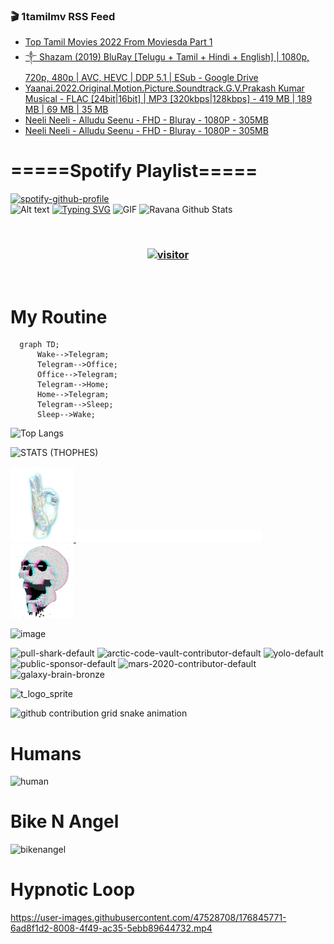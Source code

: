 ### 🎬 1tamilmv RSS Feed

<!-- BLOG-POST-LIST:START -->
- [Top Tamil Movies 2022 From Moviesda Part 1](https://www.1tamilmv.space/index.php?/forums/topic/164948-top-tamil-movies-2022-from-moviesda-part-1/&do=findComment&comment=329704)
- [༒ Shazam &lpar;2019&rpar; BluRay [Telugu + Tamil + Hindi + English] | 1080p, 720p, 480p | AVC, HEVC | DDP 5.1 | ESub - Google Drive](https://www.1tamilmv.space/index.php?/forums/topic/164947-%E0%BC%92-shazam-2019-bluray-telugu-tamil-hindi-english-1080p-720p-480p-avc-hevc-ddp-51-esub-google-drive/&do=findComment&comment=329703)
- [Yaanai.2022.Original.Motion.Picture.Soundtrack.G.V.Prakash Kumar Musical - FLAC [24bit|16bit] | MP3 [320kbps|128kbps] - 419 MB | 189 MB | 69 MB | 35 MB](https://www.1tamilmv.space/index.php?/forums/topic/164887-yaanai2022originalmotionpicturesoundtrackgvprakash-kumar-musical-flac-24bit16bit-mp3-320kbps128kbps-419-mb-189-mb-69-mb-35-mb/&do=findComment&comment=329702)
- [Neeli Neeli - Alludu Seenu - FHD - Bluray - 1080P - 305MB](https://www.1tamilmv.space/index.php?/forums/topic/130564-neeli-neeli-alludu-seenu-fhd-bluray-1080p-305mb/&do=findComment&comment=329701)
- [Neeli Neeli - Alludu Seenu - FHD - Bluray - 1080P - 305MB](https://www.1tamilmv.space/index.php?/forums/topic/103704-neeli-neeli-alludu-seenu-fhd-bluray-1080p-305mb/&do=findComment&comment=329700)
<!-- BLOG-POST-LIST:END -->

# =====Spotify Playlist=====
[![spotify-github-profile](https://spotify-github-profile.vercel.app/api/view?uid=31rfzgmuvvewegdlxvlev4ynz4vu&cover_image=true&theme=default&bar_color=53b14f&bar_color_cover=true)](https://ravana69.github.io/rss)
</br>
![Alt text](https://spotify-recently-played-readme.vercel.app/api?user=31rfzgmuvvewegdlxvlev4ynz4vu)
[![Typing SVG](https://readme-typing-svg.herokuapp.com?color=%2336BCF7&center=true&vCenter=true&multiline=true&height=81&lines=I+AM+RAVANA;CONTACT+ME+ON+TELEGRAM%3A+%40R4V4N4)](https://git.io/typing-svg)
<img align="centre" height="400px" width="490px" alt="GIF" src="https://github.com/ravana69/ravana69/blob/master/rvm.gif" />
![Ravana Github Stats](https://github-readme-stats.vercel.app/api?username=ravana69&&show_icons=true&theme=radical)

<br />
<h3 align="center"> <a href="https://t.me/r4v4n4"><img src="https://profile-counter.glitch.me/ravana69/count.svg" alt="visitor" width="600"></a> </h3>
</br>

<H1>My Routine</H1>

```mermaid
  graph TD;
      Wake-->Telegram;
      Telegram-->Office;
      Office-->Telegram;
      Telegram-->Home;
      Home-->Telegram;
      Telegram-->Sleep;
      Sleep-->Wake;
```
![Top Langs](https://github-readme-stats.vercel.app/api/top-langs/?username=ravana69&&show_icons=true&theme=radical)

![STATS (THOPHES)](https://github-profile-trophy.vercel.app/?username=ravana69&theme=gruvbox&margin-w=10&margin-h=15&column=8)
<br />
<p align="left">
    <a href="#">
        <img width="20%" src="./assets/images/hand.gif" alt="" />
    </a>
    <a href="#">
        <img width="59%" src="./assets/images/spacer.png" alt="" >
    </a>
    <a href="#">
        <img width="20%" src="./assets/images/skull.gif" alt="" />
    </a>
</p>


![image](https://user-images.githubusercontent.com/47528708/175298537-0623dc00-7b1a-4ec1-b5b1-71768763a234.png)

<img width="148" alt="pull-shark-default" src="https://user-images.githubusercontent.com/47528708/176419715-70981865-4dc6-489a-8a1a-06842db67b15.gif"> <img width="148" alt="arctic-code-vault-contributor-default" src="https://user-images.githubusercontent.com/47528708/175267501-e1fbbb8f-c2b2-4882-b865-2ac4debef26c.png"> <img width="148" alt="yolo-default" src="https://user-images.githubusercontent.com/47528708/175267654-281a1880-1129-4b7b-bf2f-de5dd2bc5afa.png"> <img width="148" alt="public-sponsor-default" src="https://user-images.githubusercontent.com/47528708/175268448-2e78cc75-fb25-4d76-bd22-7df520446b45.png"> <img width="148" alt="mars-2020-contributor-default" src="https://user-images.githubusercontent.com/47528708/175268475-de6d987a-3be9-4353-86a5-23b422559355.png"> <img width="148" alt="galaxy-brain-bronze" src="https://user-images.githubusercontent.com/47528708/176419717-e2fdca8b-0fdc-47dd-9511-a7ff52178a33.gif">

![t_logo_sprite](https://user-images.githubusercontent.com/47528708/175293007-21ff1792-1fca-4be3-bcae-12fdc3aa414f.svg)

![github contribution grid snake animation](https://raw.githubusercontent.com/ravana69/ravana69/output/github-contribution-grid-snake-dark.svg#gh-dark-mode-only)

# Humans
<img width="170" alt="human" src="https://user-images.githubusercontent.com/47528708/176413829-c142d478-1c96-4c3c-a2a4-2dd35374c335.gif">

# Bike N Angel
<img width="170" alt="bikenangel" src="https://user-images.githubusercontent.com/47528708/176616968-3a44f91e-8016-477c-9bb5-c4689a1adbee.gif">

# Hypnotic Loop

https://user-images.githubusercontent.com/47528708/176845771-6ad8f1d2-8008-4f49-ac35-5ebb89644732.mp4


